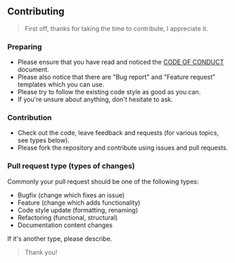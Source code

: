 ## Contributing

> First off, thanks for taking the time to contribute, I appreciate it.

### Preparing

- Please ensure that you have read and noticed the [CODE OF CONDUCT](https://github.com/Sven-Seyfert/Au3WindowManager/blob/main/docs/CODE_OF_CONDUCT.md) document.
- Please also notice that there are "Bug report" and "Feature request" templates which you can use.
- Please try to follow the existing code style as good as you can.
- If you're unsure about anything, don't hesitate to ask.

### Contribution

- Check out the code, leave feedback and requests (for various topics, see types below).
- Please fork the repository and contribute using issues and pull requests.

### Pull request type (types of changes)

Commonly your pull request should be one of the following types:

- Bugfix (change which fixes an issue)
- Feature (change which adds functionality)
- Code style update (formatting, renaming)
- Refactoring (functional, structural)
- Documentation content changes

If it's another type, please describe.

> Thank you!
